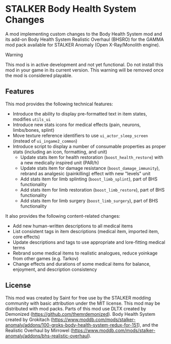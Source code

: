 # STALKER Body Health System Changes

A mod implementing custom changes to the Body Health System mod and its add-on Body Health System Realistic Overhaul (BHSRO) for the GAMMA mod pack available for STALKER Anomaly (Open X-Ray/Monolith engine).

> [!WARNING]
> This mod is in active development and not yet functional.
> Do not install this mod in your game in its current version.
> This warning will be removed once the mod is considered playable.

## Features

This mod provides the following technical features:

- Introduce the ability to display pre-formatted text in item states, modifies `utils_ui`
- Introduce new stats icons for medical effects (pain, neurons, limbs/bones, splint)
- Move texture reference identifiers to use `ui_actor_sleep_screen` (instead of `ui_ingame2_common`)
- Introduce script to display a number of consumable properties as proper stats (including an icon, formatting, and unit)
  - Update stats item for health restoration (`boost_health_restore`) with a new medically inspired unit (PAR/h)
  - Update stats item for damage resistance (`boost_damage_immunity`), rebrand as analgesic (painkilling) effect with new "levels" unit
  - Add stats item for limb splinting (`boost_limb_splint`), part of BHS functionality
  - Add stats item for limb restoration (`boost_limb_restore`), part of BHS functionality
  - Add stats item for limb surgery (`boost_limb_surgery`), part of BHS functionality

It also provides the following content-related changes:

- Add new human-written descriptions to all medical items
- List consistent tags in item descriptions (medical item, imported item, core effects)
- Update descriptions and tags to use appropriate and lore-fitting medical terms
- Rebrand some medical items to realistic analogues, reduce yoinkage from other games (e.g. Tarkov)
- Change effects and durations of some medical items for balance, enjoyment, and description consistency

## License

This mod was created by Saint for free use by the STALKER modding community with basic attribution under the MIT license. This mod may be distributed with mod packs. Parts of this mod use DLTX created by Demonized (https://github.com/themrdemonized). Body Health System created by Grokitach (https://www.moddb.com/mods/stalker-anomaly/addons/100-groks-body-health-system-redux-for-151), and the Realistic Overhaul by Mirrowel (https://www.moddb.com/mods/stalker-anomaly/addons/bhs-realistic-overhaul).
